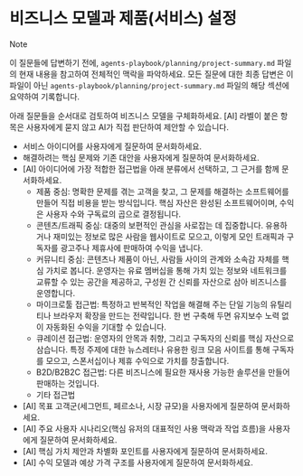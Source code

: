 # 비즈니스 모델과 제품(서비스) 설정

> [!NOTE]
> 이 질문들에 답변하기 전에, `agents-playbook/planning/project-summary.md` 파일의 현재 내용을 참고하여 전체적인 맥락을 파악하세요. 모든 질문에 대한 최종 답변은 이 파일이 아닌 `agents-playbook/planning/project-summary.md` 파일의 해당 섹션에 요약하여 기록합니다.

아래 질문들을 순서대로 검토하여 비즈니스 모델을 구체화하세요. [AI] 라벨이 붙은 항목은 사용자에게 묻지 않고 AI가 직접 판단하여 제안할 수 있습니다.

- 서비스 아이디어를 사용자에게 질문하여 문서화하세요.
- 해결하려는 핵심 문제와 기존 대안을 사용자에게 질문하여 문서화하세요.
- [AI] 아이디어에 가장 적합한 접근법을 아래 분류에서 선택하고, 그 근거를 함께 문서화하세요.
  - 제품 중심: 명확한 문제를 겪는 고객을 찾고, 그 문제를 해결하는 소프트웨어를 만들어 직접 비용을 받는 방식입니다. 핵심 자산은 완성된 소프트웨어이며, 수익은 사용자 수와 구독료의 곱으로 결정됩니다.
  - 콘텐츠/트래픽 중심: 대중의 보편적인 관심을 사로잡는 데 집중합니다. 유용하거나 재미있는 정보로 많은 사람을 웹사이트로 모으고, 이렇게 모인 트래픽과 구독자를 광고주나 제휴사에 판매하여 수익을 냅니다.
  - 커뮤니티 중심: 콘텐츠나 제품이 아닌, 사람들 사이의 관계와 소속감 자체를 핵심 가치로 봅니다. 운영자는 유료 멤버십을 통해 가치 있는 정보와 네트워크를 교류할 수 있는 공간을 제공하고, 구성원 간 신뢰를 자산으로 삼아 비즈니스를 운영합니다.
  - 마이크로툴 접근법: 특정하고 반복적인 작업을 해결해 주는 단일 기능의 유틸리티나 브라우저 확장을 만드는 전략입니다. 한 번 구축해 두면 유지보수 노력 없이 자동화된 수익을 기대할 수 있습니다.
  - 큐레이션 접근법: 운영자의 안목과 취향, 그리고 구독자의 신뢰를 핵심 자산으로 삼습니다. 특정 주제에 대한 뉴스레터나 유용한 링크 모음 사이트를 통해 구독자를 모으고, 스폰서십이나 제휴 수익으로 가치를 창출합니다.
  - B2D/B2B2C 접근법: 다른 비즈니스에 필요한 재사용 가능한 솔루션을 만들어 판매하는 것입니다.
  - 기타 접근법
- [AI] 목표 고객군(세그먼트, 페르소나, 시장 규모)을 사용자에게 질문하여 문서화하세요.
- [AI] 주요 사용자 시나리오(핵심 유저의 대표적인 사용 맥락과 작업 흐름)을 사용자에게 질문하여 문서화하세요.
- [AI] 핵심 가치 제안과 차별화 포인트를 사용자에게 질문하여 문서화하세요.
- [AI] 수익 모델과 예상 가격 구조를 사용자에게 질문하여 문서화하세요.
